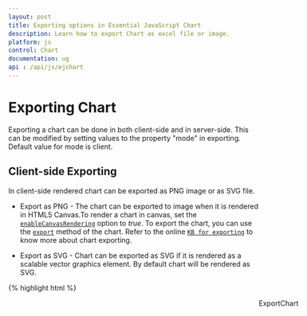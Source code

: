 ```yaml
---
layout: post
title: Exporting options in Essential JavaScript Chart
description: Learn how to export Chart as excel file or image.
platform: js
control: Chart
documentation: ug
api : /api/js/ejchart
---
```


# Exporting Chart

Exporting a chart can be done in both client-side and in server-side. This can be modified by setting values to the property "mode" in exporting. Default value for mode is client. 

## Client-side Exporting

In client-side rendered chart can be exported as PNG image or as SVG file.

* Export as PNG - The chart can be exported to image when it is rendered in HTML5 Canvas.To render a chart in canvas, set the [`enableCanvasRendering`](../api/ejchart#members:enablecanvasrendering) option to *true*. To export the chart, you can use the [`export`](../api/ejchart#methods:export) method of the chart. Refer to the online [`KB for exporting`](http://www.syncfusion.com/kb/5045) to know more about chart exporting. 

* Export as SVG - Chart can be exported as SVG if it is rendered as a scalable vector graphics element. By default chart will be rendered as SVG. 

{% highlight html %}
<body>
    <!--Chart download link-->
    <a id="download" style="cursor: pointer; position: absolute;right: 150px;">ExportChart</a>
    <div id="container"></div>
    <script>
        $("#container").ejChart({

            // ...
            //Enable Canvas mode to export chart as image
            enableCanvasRendering: true,

            //Setting up required exporting options
            exporting: { type: "png", mode: "client", fileName: "ChartSnapshot" }
        });

        function download() {
            var canvas = $("#container").ejChart("export");
            this.href = canvas;
        }
        if (document.getElementById('download').addEventListener)
            document.getElementById('download').addEventListener('click', download, false);
        else
            document.getElementById('download').attachEvent('onclick', download, false);
    </script>
</body>


{% endhighlight %}

[Click](http://js.syncfusion.com/demos/web/#!/bootstrap/chart/exportandprint) here to view the Export chart online demo sample.

## Server-side Exporting

Server-side operation can be done by using the server-side frameworks such as WebApi, WCF service to achieve exporting.

### Server side implementation

* To convert the chart data from client to server-side, refer to the following steps.
* Create an MVC application and add a controller.
* Add Syncfusion.EJ, Syncfusion.EJ.MVC and Syncfusion.EJ.Export as references to the application.
* Parse the data from client in MVC controller and export the chart to client.
* Host the MVC application in your server and get the link for exporting action method Example: http://js.syncfusion.com/ExportingServices/api/JSChartExport/ExcelExport
* To pass client data to server-side, you need to call the export method and pass export type (either image or excel) and server-side URL as an argument. The third argument of the export method is a Boolean property that specifies whether only the current chart should be exported or all charts in page should be exported.

{% highlight html %}
<body>
    <!--Export Chart-->
    <a id="download" style="cursor: pointer; position:absolute;">
        <button onclick="download()" value="Export">Export</button>
    </a>
    <div id="container"></div>

    <script>
        //Render Chart
        $("#container").ejChart(
         {
             enableCanvasRendering: true,
             exportSettings: { type: "jpg", action: "http://js.syncfusion.com/ExportingServices/api/JSChartExport/Export" },
         });

        //Export chart to excel
        function download() {
            $("#container").ejChart("export");
        }

    </script>
</body>

{% endhighlight %}

At the server side, chart can be exported as JPG, PNG, SVG, PDF, word document and as excel documents. For this the following code have to place in the controller.

{% highlight csharp %}

public void ExportChart(string Data, string ChartModel)
        {
            // declaration
            ChartProperties obj = ConvertChartObject(ChartModel);
            string type = obj.ExportSettings.Type.ToString().ToLower();
            string fileName = obj.ExportSettings.FileName;
            string orientation = obj.ExportSettings.Orientation.ToString();

            if (type == "svg")      // for svg export
            {
                StringWriter oStringWriter = new StringWriter();
                string data = HttpUtility.HtmlDecode(Data);
                data = HttpUtility.UrlDecode(Data);
                data = System.Uri.UnescapeDataString(Data);
                oStringWriter.WriteLine(System.Uri.UnescapeDataString(Data));
                Response.ContentType = "text/plain";
                Response.AddHeader("Content-Disposition", String.Format("attachment;filename={0}", (obj.ExportSettings.FileName + ".svg")));
                Response.Clear();
                using (StreamWriter writer = new StreamWriter(Response.OutputStream))
                {
                    data = oStringWriter.ToString();
                    writer.Write(oStringWriter.ToString());
                }
                Response.End();
            }

            else if (type == "xlsx")       // to export chart as excel
            {
                List<ExportChartData> chartData = new List<ExportChartData>();
                chartData.Add(new ExportChartData("John", 10));
                chartData.Add(new ExportChartData("Jake", 12));
                chartData.Add(new ExportChartData("Peter", 18));
                chartData.Add(new ExportChartData("James", 11));
                chartData.Add(new ExportChartData("Mary", 9.7));

                ExcelExport exp = new ExcelExport();
                exp.Export(obj, (IEnumerable)chartData, fileName + ".xlsx", ExcelVersion.Excel2010, null, null);
            }

            else
            {
                Data = Data.Remove(0, Data.IndexOf(',') + 1);
                MemoryStream stream = new MemoryStream(Convert.FromBase64String(Data));

                if (type == "docx")        // to export as word document
                {
                    WordDocument document = new WordDocument();
                    IWSection section = document.AddSection();
                    IWParagraph paragraph = section.AddParagraph();
                    if (obj.ExportSettings.Orientation.ToString() == "Landscape")
                        section.PageSetup.Orientation = PageOrientation.Landscape;
                    else
                        section.PageSetup.Orientation = PageOrientation.Portrait;
                    paragraph.AppendPicture(Image.FromStream(stream));
                    document.Save(fileName + ".doc", Syncfusion.DocIO.FormatType.Doc, HttpContext.ApplicationInstance.Response, Syncfusion.DocIO.HttpContentDisposition.Attachment);
                }
                else if (type == "pdf")      // to export as PDF
                {
                    PdfDocument pdfDoc = new PdfDocument();
                    pdfDoc.Pages.Add();
                    if (obj.ExportSettings.Orientation.ToString() == "Landscape")
                        pdfDoc.Pages[0].Section.PageSettings.Orientation = PdfPageOrientation.Landscape;
                    else
                        pdfDoc.Pages[0].Section.PageSettings.Orientation = PdfPageOrientation.Portrait;
                    pdfDoc.Pages[0].Graphics.DrawImage(PdfImage.FromStream(stream), new PointF(10, 30));
                    pdfDoc.Save(obj.ExportSettings.FileName + ".pdf", HttpContext.ApplicationInstance.Response, HttpReadType.Save);
                    pdfDoc.Close();
                }
                else                        // to export as image
                {
                    stream.WriteTo(Response.OutputStream);
                    Response.ContentType = "application/octet-stream";
                    Response.AddHeader("Content-Disposition", String.Format("attachment;filename={0}", fileName + "." + type));
                    Response.Flush();
                    stream.Close();
                    stream.Dispose();
                }
            }
        }
      
        private ChartProperties ConvertChartObject(string ChartModel)
        {
            JavaScriptSerializer serializer = new JavaScriptSerializer();
            IEnumerable div = (IEnumerable)serializer.Deserialize(ChartModel, typeof(IEnumerable));
            ChartProperties chartProp = new ChartProperties();
            foreach (KeyValuePair<string, object> d in div)
            {
                var property = chartProp.GetType().GetProperty(d.Key, BindingFlags.Instance | BindingFlags.Public | BindingFlags.IgnoreCase);
                if (property != null)
                {
                    Type type = property.PropertyType;
                    string serialize = serializer.Serialize(d.Value);
                    object value = serializer.Deserialize(serialize, type);
                   property.SetValue(chartProp, value, null);
                }
            }
            return chartProp;
        }


{% endhighlight %}

### Excel Exporting

Excel exporting is a server-side operation. In addition have to refer Syncfusion.XlsIO assembly to export as excel.

![](/js/Chart/Exporting_images/Exporting_img1.png)

#### Multiple chart excel exporting

EjChart supports exporting more than one charts in a page, with the third argument for the export method.

N> Refer the MultipleExportType.AppendToSheet, MultipleExportType.NewSheet.

{% highlight javascript %}
    //Render Chart1
       $("#container1").ejChart();

       //Render Chart2
        $("#container2").ejChart();

       //Export multiple chart to excel
        function downloadExcel() {
            var chart = $("#container1").ejChart("instance");
            chart.export('Excel',
                      'http://js.syncfusion.com/ExportingServices/api/JSChartExport/ExcelExport', true);
        }

{% endhighlight %}

Export multiple chart to excel at server-side

{% highlight csharp %}

    public class JSChartExportController : ApiController
        {

            [System.Web.Http.ActionName("ExcelExport")]
            [AcceptVerbs("POST")]
            public void ExcelExport()
            {
                string chartModel = HttpContext.Current.Request.Params["ChartModel"];
                IWorkbook book = null;

                foreach (string chartProperty in ChartModel)
                {
                    if (chartProperty != null)
                    {
                        ExcelExport exp = new ExcelExport();

                        ChartProperties obj = ConvertChartObject(chartProperty);

                        if (initial)
                        {
                            book = exp.Export((obj as ChartProperties), (IEnumerable)data, "Export1.xlsx",
                                                ExcelVersion.Excel2010, true, null, null);
                            initial = false;
                        }
                        else
                        {
                            exp.Export((obj as ChartProperties), (IEnumerable)data, "Export.xlsx",
                           ExcelVersion.Excel2010, false, book, MultipleExportType.NewSheet, null, null);
                        }
                    }
                }
            }
        }

{% endhighlight %}

![](/js/Chart/Exporting_images/Exporting_img2.png)

## Naming the exported file

ejChart provides options to customize the name of the file to be exported. This can be done by setting the name of the file to the property "fileName" in exporting.

## Rotating the chart

We can also rotate the chart and can export it. Possible angles of rotation are 0, 90, -90 and 180 degree. This can be achieved by setting values to the "angle" property in exporting.

{% highlight javascript %}

        //Exporting the chart after rotating
        $("#container").ejChart(
         {
             exportSettings: { angle: 180, action: "http://js.syncfusion.com/ExportingServices/api/JSChartExport/Export" },
         });

{% endhighlight %}

![](/js/Chart/Exporting_images/Exporting_img3.png)

## Setting orientation for the document

This is applicable for PDF, excel and word documents. By setting values to the "orientation" property in exporting, we can change the orientation of those documents. By default it will export with portrait orientation.

